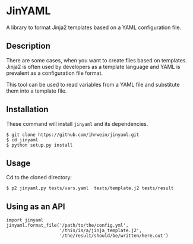 # JinYAML
A library to format Jinja2 templates based on a YAML configuration file.

## Description

There are some cases, when you want to create files based on templates.
Jinja2 is often used by developers as a template language and YAML is prevalent as a configuration file format.

This tool can be used to read variables from a YAML file and substitute them into a template file.

## Installation

These command will install `jinyaml` and its dependencies.
```
$ git clone https://github.com/ihrwein/jinyaml.git
$ cd jinyaml
$ python setup.py install 
```

## Usage

Cd to the cloned directory:
```
$ p2 jinyaml.py tests/vars.yaml  tests/template.j2 tests/result
```

## Using as an API

```
import jinyaml
jinyaml.format_file('/path/to/the/config.yml',
                    '/this/is/a/jinja_template.j2',
                    '/the/result/should/be/written/here.out')
```
